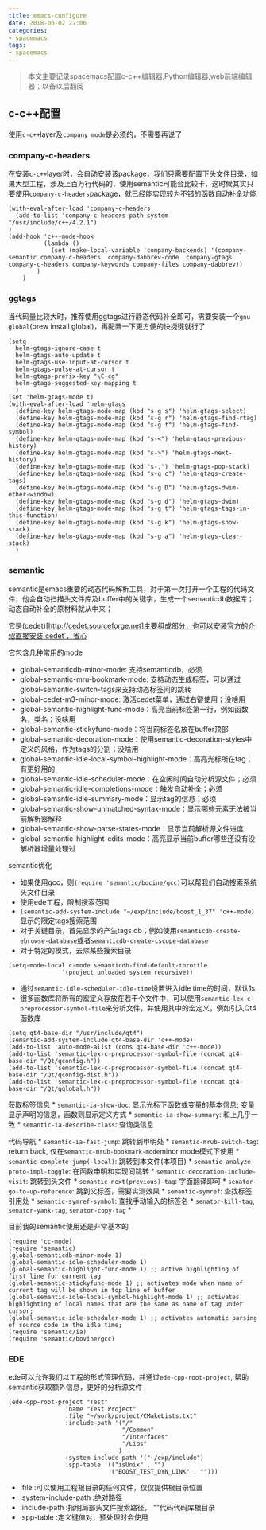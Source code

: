 ```yaml
---
title: emacs-configure
date: 2018-06-02 22:06
categories:
- spacemacs
tags:
- spacemacs
---
```


>本文主要记录spacemacs配置c-c++编辑器,Python编辑器,web前端编辑器；以备以后翻阅

## c-c++配置 ##

使用`c-c++`layer及`company mode`是必须的，不需要再说了

### company-c-headers ###

在安装`c-c++`layer时，会自动安装该package，我们只需要配置下头文件目录，如果大型工程，涉及上百万行代码的，使用semantic可能会比较卡，这时候其实只要使用`company-c-headers`package，就已经能实现较为不错的函数自动补全功能

``` emacs-lisp
(with-eval-after-load 'company-c-headers
  (add-to-list 'company-c-headers-path-system "/usr/include/c++/4.2.1")
)
(add-hook 'c++-mode-hook
          (lambda ()
            (set (make-local-variable 'company-backends) '(company-semantic company-c-headers  company-dabbrev-code  company-gtags company-c-headers company-keywords company-files company-dabbrev))
        )
    )
```

### ggtags ###

当代码量比较大时，推荐使用ggtags进行静态代码补全即可，需要安装一个`gnu global`(brew install global)，再配置一下更方便的快捷键就行了

``` emacs-lisp
(setq
  helm-gtags-ignore-case t
  helm-gtags-auto-update t
  helm-gtags-use-input-at-cursor t
  helm-gtags-pulse-at-cursor t
  helm-gtags-prefix-key "\C-cg"
  helm-gtags-suggested-key-mapping t
  )
(set 'helm-gtags-mode t)
(with-eval-after-load 'helm-gtags
  (define-key helm-gtags-mode-map (kbd "s-g s") 'helm-gtags-select)
  (define-key helm-gtags-mode-map (kbd "s-g r") 'helm-gtags-find-rtag)
  (define-key helm-gtags-mode-map (kbd "s-g f") 'helm-gtags-find-symbol)
  (define-key helm-gtags-mode-map (kbd "s-<") 'helm-gtags-previous-history)
  (define-key helm-gtags-mode-map (kbd "s->") 'helm-gtags-next-history)
  (define-key helm-gtags-mode-map (kbd "s-,") 'helm-gtags-pop-stack)
  (define-key helm-gtags-mode-map (kbd "s-g c") 'helm-gtags-create-tags)
  (define-key helm-gtags-mode-map (kbd "s-g D") 'helm-gtags-dwim-other-window)
  (define-key helm-gtags-mode-map (kbd "s-g d") 'helm-gtags-dwim)
  (define-key helm-gtags-mode-map (kbd "s-g t") 'helm-gtags-tags-in-this-function)
  (define-key helm-gtags-mode-map (kbd "s-g k") 'helm-gtags-show-stack)
  (define-key helm-gtags-mode-map (kbd "s-g a") 'helm-gtags-clear-stack)
  )
```

### semantic ###

semantic是emacs重要的动态代码解析工具，对于第一次打开一个工程的代码文件，他会自动扫描头文件库及buffer中的关键字，生成一个semanticdb数据库；动态自动补全的原材料就从中来；

它是(cedet)[http://cedet.sourceforge.net]主要组成部分，也可以安装官方的介绍直接安装`cedet`，省心

它包含几种常用的mode

  * global-semanticdb-minor-mode: 支持semanticdb，必须
  * global-semantic-mru-bookmark-mode: 支持动态生成标签，可以通过global-semantic-switch-tags来支持动态标签间的跳转
  * global-cedet-m3-minor-mode: 激活cedet菜单，通过右键使用；没啥用
  * global-semantic-highlight-func-mode：高亮当前标签第一行，例如函数名，类名；没啥用
  * global-semantic-stickyfunc-mode：将当前标签名放在buffer顶部
  * global-semantic-decoration-mode：使用semantic-decoration-styles中定义的风格，作为tags的分割；没啥用
  * global-semantic-idle-local-symbol-highlight-mode：高亮光标所在tag；有更好用的
  * global-semantic-idle-scheduler-mode：在空闲时间自动分析源文件；必须
  * global-semantic-idle-completions-mode：触发自动补全；必须
  * global-semantic-idle-summary-mode：显示tag的信息；必须
  * global-semantic-show-unmatched-syntax-mode：显示哪些元素无法被当前解析器解释
  * global-semantic-show-parse-states-mode：显示当前解析源文件进度
  * global-semantic-highlight-edits-mode：高亮显示当前buffer哪些还没有没解析器增量处理过
  
  
semantic优化

  * 如果使用gcc，则`(require 'semantic/bocine/gcc)`可以帮我们自动搜索系统头文件目录
  * 使用ede工程，限制搜索范围
  * `(semantic-add-system-include "~/exp/include/boost_1_37" 'c++-mode)`显示的限定tags搜索范围
  * 对于关键目录，首先显示的产生tags db；例如使用`semanticdb-create-ebrowse-database`或者`semanticdb-create-cscope-database`
  * 对于特定的模式，去除某些搜索目录

  ``` emacs-lisp
  (setq-mode-local c-mode semanticdb-find-default-throttle
                 '(project unloaded system recursive))
  ```
  * 通过`semantic-idle-scheduler-idle-time`设置进入idle time的时间，默认1s
  * 很多函数库将所有的宏定义存放在若干个文件中，可以使用`semantic-lex-c-preprocessor-symbol-file`来分析文件，并使用其中的宏定义，例如引入Qt4函数库

  ``` emacs-lisp
  (setq qt4-base-dir "/usr/include/qt4")
(semantic-add-system-include qt4-base-dir 'c++-mode)
(add-to-list 'auto-mode-alist (cons qt4-base-dir 'c++-mode))
(add-to-list 'semantic-lex-c-preprocessor-symbol-file (concat qt4-base-dir "/Qt/qconfig.h"))
(add-to-list 'semantic-lex-c-preprocessor-symbol-file (concat qt4-base-dir "/Qt/qconfig-dist.h"))
(add-to-list 'semantic-lex-c-preprocessor-symbol-file (concat qt4-base-dir "/Qt/qglobal.h"))
  ```
  
  获取标签信息
    * `semantic-ia-show-doc`: 显示光标下函数或变量的基本信息; 变量显示声明的信息，函数则显示定义方式
    * `semantic-ia-show-summary`: 和上几乎一致
    * `semantic-ia-describe-class`: 查询类信息
    
  代码导航
    * `semantic-ia-fast-jump`: 跳转到申明处
    * `semantic-mrub-switch-tag`: return back, 仅在`semantic-mrub-bookmark-mode`minor mode模式下使用
    * `semantic-complete-jump(-local)`: 跳转到本文件(本项目)
    * `semantic-analyze-proto-impl-toggle`: 在函数申明和实现间跳转
    * `semantic-decoration-include-visit`: 跳转到头文件
    * `semantic-next(previous)-tag`: 字面翻译即可
    * `senator-go-to-up-reference`: 跳到父标签，需要实测效果
    * `semantic-symref`: 查找标签引用处
    * `semantic-symref-symbol`: 查找手动输入的标签名
    * `senator-kill-tag`, `senator-yank-tag`, `senator-copy-tag`
    *   

目前我的semantic使用还是非常基本的

``` emacs-lisp
(require 'cc-mode)
(require 'semantic)
(global-semanticdb-minor-mode 1)
(global-semantic-idle-scheduler-mode 1)
(global-semantic-highlight-func-mode 1) ;; active highlighting of first line for current tag
(global-semantic-stickyfunc-mode 1) ;; activates mode when name of current tag will be shown in top line of buffer
(global-semantic-idle-local-symbol-highlight-mode 1) ;; activates highlighting of local names that are the same as name of tag under cursor;
(global-semantic-idle-scheduler-mode 1) ;; activates automatic parsing of source code in the idle time;
(require 'semantic/ia)
(require 'semantic/bovine/gcc)
```



### EDE ###

ede可以允许我们以工程的形式管理代码，并通过`ede-cpp-root-project`, 帮助semantic获取额外信息，更好的分析源文件

``` emacs-lisp
(ede-cpp-root-project "Test"
                :name "Test Project"
                :file "~/work/project/CMakeLists.txt"
                :include-path '("/"
                                "/Common"
                                "/Interfaces"
                                "/Libs"
                               )
                :system-include-path '("~/exp/include")
                :spp-table '(("isUnix" . "")
                             ("BOOST_TEST_DYN_LINK" . "")))
```

  * :file  :可以使用工程根目录的任何文件，仅仅提供根目录位置
  * :system-include-path   :绝对路径
  * :include-path    :指明局部头文件搜索路径， "\"代码代码库根目录
  * :spp-table     :定义键值对，预处理时会使用
